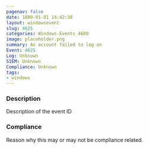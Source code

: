 ```yaml
---
pagenav: false
date: 1800-01-01 14:42:38
layout: windowsevent
slug: 4625
categories: Windows-Events 4600
image: placeholder.png
summary: An account failed to log on
Event: 4625
Log: Unknown
SIEM: Unknown
Compliance: Unknown
tags:
- windows
---
```


### Description

Description of the event ID

### Compliance

Reason why this may or may not be compliance related.
